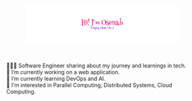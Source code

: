 <p align="center"><img width="80%" alt="Hello, I'm Anurag. I do open source!" src="./Hi-removebg.png" /></p>

<br />

👩🏽‍💻 Software Engineer sharing about my journey and learnings in tech. <br/>
🔭 I’m currently working on a web application. <br/>
🌱 I’m currently learning DevOps and AI. <br/> 
💬 I'm interested in Parallel Computing, Distributed Systems, Cloud Computing. <br/>

